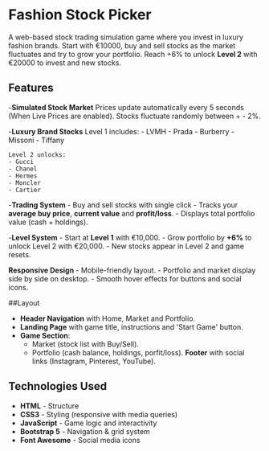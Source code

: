 # Fashion Stock Picker

A web-based stock trading simulation game where you invest in luxury fashion brands. Start with €10000, buy and sell stocks as the market fluctuates and try to grow your portfolio. Reach +6% to unlock **Level 2** with €20000 to invest and new stocks.

## Features

-**Simulated Stock Market**
    Prices update automatically every 5 seconds (When Live Prices are enabled). Stocks fluctuate randomly between + - 2%.

-**Luxury Brand Stocks**
    Level 1 includes:
    - LVMH
    - Prada
    - Burberry
    - Missoni
    - Tiffany

    Level 2 unlocks:
    - Gucci
    - Chanel
    - Hermes
    - Moncler
    - Cartier

-**Trading System**
    - Buy and sell stocks with single click
    - Tracks your **average buy price**, **current value** and **profit/loss**.
    - Displays total portfolio value (cash + holdings).

-**Level System**
    - Start at **Level 1** with €10,000.
    - Grow portfolio by **+6%** to unlock Level 2 with €20,000.
    - New stocks appear in Level 2 and game resets.

**Responsive Design**
    - Mobile-friendly layout.
    - Portfolio and market display side by side on desktop.
    - Smooth hover effects for buttons and social icons.

##Layout

- **Header Navigation** with Home, Market and Portfolio.
- **Landing Page** with game title, instructions and 'Start Game' button.
- **Game Section**:
    - Market (stock list with Buy/Sell).
    - Portfolio (cash balance, holdings, porfit/loss).
**Footer** with social links (Instagram, Pinterest, YouTube).

## Technologies Used

- **HTML** - Structure
- **CSS3** - Styling (responsive with media queries)
- **JavaScript** - Game logic and interactivity
- **Bootstrap 5** - Navigation & grid system
- **Font Awesome** - Social media icons
